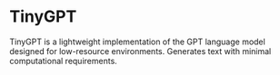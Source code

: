 # TinyGPT
TinyGPT is a lightweight implementation of the GPT language model designed for low-resource environments. Generates text with minimal computational requirements.
